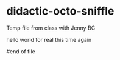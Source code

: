 # didactic-octo-sniffle
Temp file from class with Jenny BC

hello world
for real this time
again

#end of file
